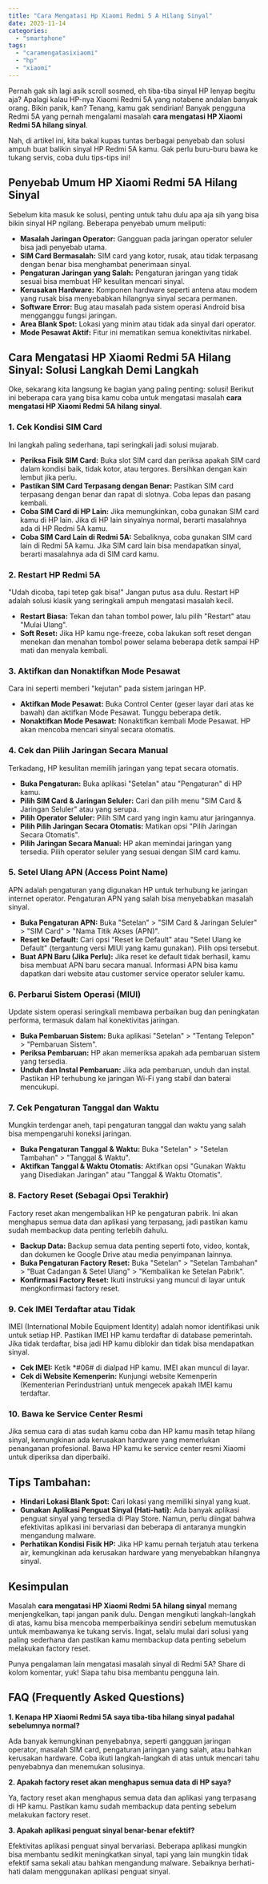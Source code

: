 ```yaml
---
title: "Cara Mengatasi Hp Xiaomi Redmi 5 A Hilang Sinyal"
date: 2025-11-14
categories: 
  - "smartphone"
tags: 
  - "caramengatasixiaomi"
  - "hp"
  - "xiaomi"
---
```


Pernah gak sih lagi asik scroll sosmed, eh tiba-tiba sinyal HP lenyap begitu aja? Apalagi kalau HP-nya Xiaomi Redmi 5A yang notabene andalan banyak orang. Bikin panik, kan? Tenang, kamu gak sendirian! Banyak pengguna Redmi 5A yang pernah mengalami masalah **cara mengatasi HP Xiaomi Redmi 5A hilang sinyal**.

Nah, di artikel ini, kita bakal kupas tuntas berbagai penyebab dan solusi ampuh buat balikin sinyal HP Redmi 5A kamu. Gak perlu buru-buru bawa ke tukang servis, coba dulu tips-tips ini!

## Penyebab Umum HP Xiaomi Redmi 5A Hilang Sinyal

Sebelum kita masuk ke solusi, penting untuk tahu dulu apa aja sih yang bisa bikin sinyal HP ngilang. Beberapa penyebab umum meliputi:

- **Masalah Jaringan Operator:** Gangguan pada jaringan operator seluler bisa jadi penyebab utama.
- **SIM Card Bermasalah:** SIM card yang kotor, rusak, atau tidak terpasang dengan benar bisa menghambat penerimaan sinyal.
- **Pengaturan Jaringan yang Salah:** Pengaturan jaringan yang tidak sesuai bisa membuat HP kesulitan mencari sinyal.
- **Kerusakan Hardware:** Komponen hardware seperti antena atau modem yang rusak bisa menyebabkan hilangnya sinyal secara permanen.
- **Software Error:** Bug atau masalah pada sistem operasi Android bisa mengganggu fungsi jaringan.
- **Area Blank Spot:** Lokasi yang minim atau tidak ada sinyal dari operator.
- **Mode Pesawat Aktif:** Fitur ini mematikan semua konektivitas nirkabel.

## Cara Mengatasi HP Xiaomi Redmi 5A Hilang Sinyal: Solusi Langkah Demi Langkah

Oke, sekarang kita langsung ke bagian yang paling penting: solusi! Berikut ini beberapa cara yang bisa kamu coba untuk mengatasi masalah **cara mengatasi HP Xiaomi Redmi 5A hilang sinyal**.

### 1\. Cek Kondisi SIM Card

Ini langkah paling sederhana, tapi seringkali jadi solusi mujarab.

- **Periksa Fisik SIM Card:** Buka slot SIM card dan periksa apakah SIM card dalam kondisi baik, tidak kotor, atau tergores. Bersihkan dengan kain lembut jika perlu.
- **Pastikan SIM Card Terpasang dengan Benar:** Pastikan SIM card terpasang dengan benar dan rapat di slotnya. Coba lepas dan pasang kembali.
- **Coba SIM Card di HP Lain:** Jika memungkinkan, coba gunakan SIM card kamu di HP lain. Jika di HP lain sinyalnya normal, berarti masalahnya ada di HP Redmi 5A kamu.
- **Coba SIM Card Lain di Redmi 5A:** Sebaliknya, coba gunakan SIM card lain di Redmi 5A kamu. Jika SIM card lain bisa mendapatkan sinyal, berarti masalahnya ada di SIM card kamu.

### 2\. Restart HP Redmi 5A

"Udah dicoba, tapi tetep gak bisa!" Jangan putus asa dulu. Restart HP adalah solusi klasik yang seringkali ampuh mengatasi masalah kecil.

- **Restart Biasa:** Tekan dan tahan tombol power, lalu pilih "Restart" atau "Mulai Ulang".
- **Soft Reset:** Jika HP kamu nge-freeze, coba lakukan soft reset dengan menekan dan menahan tombol power selama beberapa detik sampai HP mati dan menyala kembali.

### 3\. Aktifkan dan Nonaktifkan Mode Pesawat

Cara ini seperti memberi "kejutan" pada sistem jaringan HP.

- **Aktifkan Mode Pesawat:** Buka Control Center (geser layar dari atas ke bawah) dan aktifkan Mode Pesawat. Tunggu beberapa detik.
- **Nonaktifkan Mode Pesawat:** Nonaktifkan kembali Mode Pesawat. HP akan mencoba mencari sinyal secara otomatis.

### 4\. Cek dan Pilih Jaringan Secara Manual

Terkadang, HP kesulitan memilih jaringan yang tepat secara otomatis.

- **Buka Pengaturan:** Buka aplikasi "Setelan" atau "Pengaturan" di HP kamu.
- **Pilih SIM Card & Jaringan Seluler:** Cari dan pilih menu "SIM Card & Jaringan Seluler" atau yang serupa.
- **Pilih Operator Seluler:** Pilih SIM card yang ingin kamu atur jaringannya.
- **Pilih Pilih Jaringan Secara Otomatis:** Matikan opsi "Pilih Jaringan Secara Otomatis".
- **Pilih Jaringan Secara Manual:** HP akan memindai jaringan yang tersedia. Pilih operator seluler yang sesuai dengan SIM card kamu.

### 5\. Setel Ulang APN (Access Point Name)

APN adalah pengaturan yang digunakan HP untuk terhubung ke jaringan internet operator. Pengaturan APN yang salah bisa menyebabkan masalah sinyal.

- **Buka Pengaturan APN:** Buka "Setelan" > "SIM Card & Jaringan Seluler" > "SIM Card" > "Nama Titik Akses (APN)".
- **Reset ke Default:** Cari opsi "Reset ke Default" atau "Setel Ulang ke Default" (tergantung versi MIUI yang kamu gunakan). Pilih opsi tersebut.
- **Buat APN Baru (Jika Perlu):** Jika reset ke default tidak berhasil, kamu bisa membuat APN baru secara manual. Informasi APN bisa kamu dapatkan dari website atau customer service operator seluler kamu.

### 6\. Perbarui Sistem Operasi (MIUI)

Update sistem operasi seringkali membawa perbaikan bug dan peningkatan performa, termasuk dalam hal konektivitas jaringan.

- **Buka Pembaruan Sistem:** Buka aplikasi "Setelan" > "Tentang Telepon" > "Pembaruan Sistem".
- **Periksa Pembaruan:** HP akan memeriksa apakah ada pembaruan sistem yang tersedia.
- **Unduh dan Instal Pembaruan:** Jika ada pembaruan, unduh dan instal. Pastikan HP terhubung ke jaringan Wi-Fi yang stabil dan baterai mencukupi.

### 7\. Cek Pengaturan Tanggal dan Waktu

Mungkin terdengar aneh, tapi pengaturan tanggal dan waktu yang salah bisa mempengaruhi koneksi jaringan.

- **Buka Pengaturan Tanggal & Waktu:** Buka "Setelan" > "Setelan Tambahan" > "Tanggal & Waktu".
- **Aktifkan Tanggal & Waktu Otomatis:** Aktifkan opsi "Gunakan Waktu yang Disediakan Jaringan" atau "Tanggal & Waktu Otomatis".

### 8\. Factory Reset (Sebagai Opsi Terakhir)

Factory reset akan mengembalikan HP ke pengaturan pabrik. Ini akan menghapus semua data dan aplikasi yang terpasang, jadi pastikan kamu sudah membackup data penting terlebih dahulu.

- **Backup Data:** Backup semua data penting seperti foto, video, kontak, dan dokumen ke Google Drive atau media penyimpanan lainnya.
- **Buka Pengaturan Factory Reset:** Buka "Setelan" > "Setelan Tambahan" > "Buat Cadangan & Setel Ulang" > "Kembalikan ke Setelan Pabrik".
- **Konfirmasi Factory Reset:** Ikuti instruksi yang muncul di layar untuk mengkonfirmasi factory reset.

### 9\. Cek IMEI Terdaftar atau Tidak

IMEI (International Mobile Equipment Identity) adalah nomor identifikasi unik untuk setiap HP. Pastikan IMEI HP kamu terdaftar di database pemerintah. Jika tidak terdaftar, bisa jadi HP kamu diblokir dan tidak bisa mendapatkan sinyal.

- **Cek IMEI:** Ketik \*#06# di dialpad HP kamu. IMEI akan muncul di layar.
- **Cek di Website Kemenperin:** Kunjungi website Kemenperin (Kementerian Perindustrian) untuk mengecek apakah IMEI kamu terdaftar.

### 10\. Bawa ke Service Center Resmi

Jika semua cara di atas sudah kamu coba dan HP kamu masih tetap hilang sinyal, kemungkinan ada kerusakan hardware yang memerlukan penanganan profesional. Bawa HP kamu ke service center resmi Xiaomi untuk diperiksa dan diperbaiki.

## Tips Tambahan:

- **Hindari Lokasi Blank Spot:** Cari lokasi yang memiliki sinyal yang kuat.
- **Gunakan Aplikasi Penguat Sinyal (Hati-hati):** Ada banyak aplikasi penguat sinyal yang tersedia di Play Store. Namun, perlu diingat bahwa efektivitas aplikasi ini bervariasi dan beberapa di antaranya mungkin mengandung malware.
- **Perhatikan Kondisi Fisik HP:** Jika HP kamu pernah terjatuh atau terkena air, kemungkinan ada kerusakan hardware yang menyebabkan hilangnya sinyal.

## Kesimpulan

Masalah **cara mengatasi HP Xiaomi Redmi 5A hilang sinyal** memang menjengkelkan, tapi jangan panik dulu. Dengan mengikuti langkah-langkah di atas, kamu bisa mencoba memperbaikinya sendiri sebelum memutuskan untuk membawanya ke tukang servis. Ingat, selalu mulai dari solusi yang paling sederhana dan pastikan kamu membackup data penting sebelum melakukan factory reset.

Punya pengalaman lain mengatasi masalah sinyal di Redmi 5A? Share di kolom komentar, yuk! Siapa tahu bisa membantu pengguna lain.

## FAQ (Frequently Asked Questions)

**1\. Kenapa HP Xiaomi Redmi 5A saya tiba-tiba hilang sinyal padahal sebelumnya normal?**

Ada banyak kemungkinan penyebabnya, seperti gangguan jaringan operator, masalah SIM card, pengaturan jaringan yang salah, atau bahkan kerusakan hardware. Coba ikuti langkah-langkah di atas untuk mencari tahu penyebabnya dan menemukan solusinya.

**2\. Apakah factory reset akan menghapus semua data di HP saya?**

Ya, factory reset akan menghapus semua data dan aplikasi yang terpasang di HP kamu. Pastikan kamu sudah membackup data penting sebelum melakukan factory reset.

**3\. Apakah aplikasi penguat sinyal benar-benar efektif?**

Efektivitas aplikasi penguat sinyal bervariasi. Beberapa aplikasi mungkin bisa membantu sedikit meningkatkan sinyal, tapi yang lain mungkin tidak efektif sama sekali atau bahkan mengandung malware. Sebaiknya berhati-hati dalam menggunakan aplikasi penguat sinyal.
